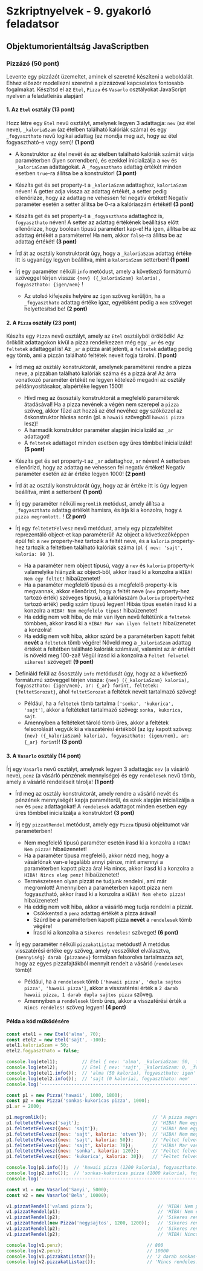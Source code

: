 # Szkriptnyelvek - 9. gyakorló feladatsor

## Objektumorientáltság JavaScriptben


### Pizzázó (50 pont)

Levente egy pizzázót üzemeltet, aminek el szeretné készíteni a weboldalát. Ehhez először modellezni szeretné a pizzázóval kapcsolatos fontosabb fogalmakat. Készítsd el az `Etel`, `Pizza` és `Vasarlo` osztályokat JavaScript nyelven a feladatleírás alapján!


#### 1. Az `Etel` osztály (13 pont)

Hozz létre egy `Etel` nevű osztályt, amelynek legyen 3 adattagja: `nev` (az étel neve), `_kaloriaSzam` (az ételben található kalóriák száma) és egy `_fogyaszthato` nevű logikai adattag (ez mondja meg azt, hogy az étel fogyasztható-e vagy sem)! **(1 pont)**

* A konstruktor az étel nevét és az ételben található kalóriák számát várja paraméterben (ilyen sorrendben), és ezekkel inicializálja a `nev` és `_kaloriaSzam` adattagokat. A `_fogyaszthato` adattag értékét minden esetben `true`-ra állítsa be a konstruktor! **(3 pont)**

* Készíts get és set property-t a `_kaloriaSzam` adattaghoz, `kaloriaSzam` néven! A getter adja vissza az adattag értékét, a setter pedig ellenőrizze, hogy az adattag ne vehessen fel negatív értéket! Negatív paraméter esetén a setter állítsa be 0-ra a kalóriaszám értékét! **(3 pont)**

* Készíts get és set property-t a `_fogyaszthato` adattaghoz is, `fogyaszthato` néven! A setter az adattag értékének beállítása előtt ellenőrizze, hogy boolean típusú paramétert kap-e! Ha igen, állítsa be az adattag értékét a paraméterre! Ha nem, akkor `false`-ra állítsa be az adattag értékét! **(3 pont)**

* Írd át az osztály konstruktorát úgy, hogy a `_kaloriaSzam` adattag értéke itt is ugyanúgy legyen beállítva, mint a `kaloriaSzam` setterben! **(1 pont)**

* Írj egy paraméter nélküli `info` metódust, amely a következő formátumú szöveggel térjen vissza: `{nev} ({_kaloriaSzam} kaloria), fogyaszthato: {igen/nem}` !
    * Az utolsó kifejezés helyére az `igen` szöveg kerüljön, ha a `_fogyaszthato` adattag értéke igaz, egyébként pedig a `nem` szöveget helyettesítsd be! **(2 pont)**


#### 2. A `Pizza` osztály (23 pont)

Készíts egy `Pizza` nevű osztályt, amely az `Etel` osztályból öröklődik! Az örökölt adattagokon kívül a pizza rendelkezzen még egy `_ar` és egy `feltetek` adattaggal is! Az `_ar` a pizza árát jelenti, a `feltetek` adattag pedig egy tömb, ami a pizzán található feltétek neveit fogja tárolni. **(1 pont)**

* Írd meg az osztály konstruktorát, amelynek paraméterei rendre a pizza neve, a pizzában található kalóriák száma és a pizzá ára! Az árra vonatkozó paraméter értékét ne legyen kötelező megadni az osztály példányosításakor, alapértéke legyen 1500!
    * Hívd meg az ősosztály konstruktorát a megfelelő paraméterek átadásával! Ha a pizza nevének a végén nem szerepel a `pizza` szöveg, akkor fűzd azt hozzá az étel nevéhez egy szóközzel az őskonstruktor hívása során (pl. a `hawaii` szövegből `hawaii pizza` lesz)!
    * A harmadik konstruktor paraméter alapján inicializáld az `_ar` adattagot!
    * A `feltetek` adattagot minden esetben egy üres tömbbel inicializáld! **(5 pont)**

* Készíts get és set property-t az `_ar` adattaghoz, `ar` néven! A setterben ellenőrizd, hogy az adattag ne vehessen fel negatív értéket! Negatív paraméter esetén az ár értéke legyen 1000! **(2 pont)**

* Írd át az osztály konstruktorát úgy, hogy az ár értéke itt is úgy legyen beállítva, mint a setterben! **(1 pont)**

* Írj egy paraméter nélküli `megromlik` metódust, amely állítsa a `_fogyaszthato` adattag értékét hamisra, és írja ki a konzolra, hogy `A pizza megromlott.` ! **(2 pont)**

* Írj egy `feltetetFelvesz` nevű metódust, amely egy pizzafeltétet reprezentáló object-et kap paraméterül! Az object a következőképpen épül fel: a `nev` property-hez tartozik a feltét neve, és a `kaloria` property-hez tartozik a feltétben található kalóriák száma (pl. `{ nev: 'sajt', kaloria: 90 }`).
    * Ha a paraméter nem object típusú, vagy a `nev` és `kaloria` property-k valamelyike hiányzik az object-ből, akkor írasd ki a konzolra a `HIBA! Nem egy feltet!` hibaüzenetet!
    * Ha a paraméter megfelelő típusú és a megfelelő property-k is megvannak, akkor ellenőrizd, hogy a feltét neve (`nev` property-hez tartozó érték) szöveges típusú, a kalóriaszám (`kaloria` property-hez tartozó érték) pedig szám típusú legyen! Hibás típus esetén írasd ki a konzolra a `HIBA! Nem megfelelo tipus!` hibaüzenetet!
    * Ha eddig nem volt hiba, de már van ilyen nevű feltétünk a `feltetek` tömbben, akkor írasd ki a `HIBA! Mar van ilyen feltet!` hibaüzenetet a konzolra!
    * Ha eddig nem volt hiba, akkor szúrd be a paraméterben kapott feltét **nevét** a `feltetek` tömb végére! Növeld meg a `_kaloriaSzam` adattag értékét a feltétben található kalóriák számával, valamint az ár értékét is növeld meg 100-zal! Végül írasd ki a konzolra a `Feltet felvetel sikeres!` szöveget! **(9 pont)**

* Definiáld felül az ősosztály `info` metódusát úgy, hogy az a következő formátumú szöveggel térjen vissza: `{nev} ({_kaloriaSzam} kaloria), fogyaszthato: {igen/nem}, ar: {_ar} forint, feltetek: {feltetSorozat}`, ahol `feltetSorozat` a feltétek neveit tartalmazó szöveg!
    * Például, ha a `feltetek` tömb tartalma `['sonka', 'kukorica', 'sajt']`, akkor a feltéteket tartalmazó szöveg: `sonka, kukorica, sajt`.
    * Amennyiben a feltéteket tároló tömb üres, akkor a feltétek felsorolását vegyük ki a visszatérési értékből (az így kapott szöveg: `{nev} ({_kaloriaSzam} kaloria), fogyaszthato: {igen/nem}, ar: {_ar} forint`)! **(3 pont)**


#### 3. A `Vasarlo` osztály (14 pont)

Írj egy `Vasarlo` nevű osztályt, amelynek legyen 3 adattagja: `nev` (a vásárló neve), `penz` (a vásárló pénzének mennyisége) és egy `rendelesek` nevű tömb, amely a vásárló rendeléseit tárolja! **(1 pont)**

* Írd meg az osztály konstruktorát, amely rendre a vásárló nevét és pénzének mennyiségét kapja paraméterül, és ezek alapján inicializálja a `nev` és `penz` adattagokat! A `rendelesek` adattagot minden esetben egy üres tömbbel inicializálja a konstruktor! **(3 pont)**

* Írj egy `pizzatRendel` metódust, amely egy `Pizza` típusú objektumot vár paraméterben!
    * Nem megfelelő típusú paraméter esetén írasd ki a konzolra a `HIBA! Nem pizza!` hibaüzenetet!
    * Ha a paraméter típusa megfelelő, akkor nézd meg, hogy a vásárlónak van-e legalább annyi pénze, mint amennyi a paraméterben kapott pizza ára! Ha nincs, akkor írasd ki a konzolra a `HIBA! Nincs eleg penz!` hibaüzenetet!
    * Természetesen olyan pizzát ne tudjunk rendelni, ami már megromlott! Amennyiben a paraméterben kapott pizza nem fogyasztható, akkor írasd ki a konzolra a `HIBA! Nem eheto pizza!` hibaüzenetet!
    * Ha eddig nem volt hiba, akkor a vásárló meg tudja rendelni a pizzát.
        * Csökkentsd a `penz` adattag értékét a pizza árával!
        * Szúrd be a paraméterben kapott pizza **nevét** a `rendelesek` tömb végére!
        * Írasd ki a konzolra a `Sikeres rendeles!` szöveget! **(6 pont)**

* Írj egy paraméter nélküli `pizzakatListaz` metódust! A metódus visszatérési értéke egy szöveg, amely vesszőkkel elválasztva, `{mennyiség} darab {pizzanev}` formában felsorolva tartalmazza azt, hogy az egyes pizzafajtákból mennyit rendelt a vásárló (`rendelesek` tömb)!
    * Például, ha a `rendelesek` tömb `['hawaii pizza', 'dupla sajtos pizza', 'hawaii pizza']`, akkor a visszatérési érték a `2 darab hawaii pizza, 1 darab dupla sajtos pizza` szöveg.
    * Amennyiben a `rendelesek` tömb üres, akkor a visszatérési érték a `Nincs rendeles!` szöveg legyen! **(4 pont)**


#### Példa a kód működésére

```js
const etel1 = new Etel('alma', 70);
const etel2 = new Etel('sajt', -100);
etel1.kaloriaSzam = 50;
etel2.fogyaszthato = false;

console.log(etel1);         // Etel { nev: 'alma', _kaloriaSzam: 50, _fogyaszthato: true }
console.log(etel2);         // Etel { nev: 'sajt', _kaloriaSzam: 0, _fogyaszthato: false }
console.log(etel1.info());  // 'alma (50 kaloria), fogyaszthato: igen'
console.log(etel2.info());  // 'sajt (0 kaloria), fogyaszthato: nem'
console.log('----------------------------------------------------------------------------------------------------');

const p1 = new Pizza('hawaii', 1000, 1800);
const p2 = new Pizza('sonkas-kukoricas pizza', 1000);
p1.ar = 2000;

p1.megromlik();                                       // 'A pizza megromlott.'
p1.feltetetFelvesz('sajt');                           // 'HIBA! Nem egy feltet!'
p1.feltetetFelvesz({nev: 'sajt'});                    // 'HIBA! Nem egy feltet!'
p1.feltetetFelvesz({nev: 'sajt', kaloria: 'otven'});  // 'HIBA! Nem megfelelo tipus!'
p1.feltetetFelvesz({nev: 'sajt', kaloria: 50});       // 'Feltet felvetel sikeres!'
p1.feltetetFelvesz({nev: 'sajt', kaloria: 70});       // 'HIBA! Mar van ilyen feltet!'
p1.feltetetFelvesz({nev: 'sonka', kaloria: 120});     // 'Feltet felvetel sikeres!'
p1.feltetetFelvesz({nev: 'kukorica', kaloria: 30});   // 'Feltet felvetel sikeres!'

console.log(p1.info());  // 'hawaii pizza (1200 kaloria), fogyaszthato: nem, ar: 2300 forint, feltetek: sajt, sonka, kukorica'
console.log(p2.info());  // 'sonkas-kukoricas pizza (1000 kaloria), fogyaszthato: igen, ar: 1500 forint'
console.log('----------------------------------------------------------------------------------------------------');

const v1 = new Vasarlo('Sanyi', 5000);
const v2 = new Vasarlo('Bela', 10000);

v1.pizzatRendel('valami pizza');                        // 'HIBA! Nem pizza!'
v1.pizzatRendel(p1);                                    // 'HIBA! Nem eheto pizza!'
v1.pizzatRendel(p2);                                    // 'Sikeres rendeles!'
v1.pizzatRendel(new Pizza('negysajtos', 1200, 1200));   // 'Sikeres rendeles!'
v1.pizzatRendel(p2);                                    // 'Sikeres rendeles!'
v1.pizzatRendel(p2);                                    // 'HIBA! Nincs eleg penz!'

console.log(v1.penz);                               // 800
console.log(v2.penz);                               // 10000
console.log(v1.pizzakatListaz());                   // '2 darab sonkas-kukoricas pizza, 1 darab negysajtos pizza'
console.log(v2.pizzakatListaz());                   // 'Nincs rendeles!'
```
